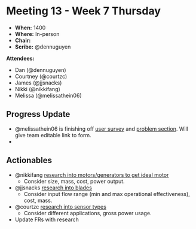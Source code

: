 # Meeting 13 - Week 7 Thursday

- **When:** 1400
- **Where:** In-person
- **Chair:** 
- **Scribe:** @dennuguyen

**Attendees:**

- Dan (@dennuguyen)
- Courtney (@courtzc)
- James (@jjsnacks)
- Nikki (@nikkifang)
- Melissa (@melissathein06)

## Progress Update

- @melissathein06 is finishing off [user survey](https://gitlab.com/dennuguyen/desn2000/-/issues/82?work_item_id=117205402) and [problem section](https://gitlab.com/dennuguyen/desn2000/-/issues/82?work_item_id=117205409). Will give team editable link to form.
- 

## Actionables

- @nikkifang [research into motors/generators to get ideal motor](https://gitlab.com/dennuguyen/desn2000/-/issues/107)
    - Consider size, mass, cost, power output.
- @jjsnacks [research into blades](https://gitlab.com/dennuguyen/desn2000/-/issues/106)
    - Consider input flow range (min and max operational effectiveness), cost, mass.
- @courtzc [research into sensor types](https://gitlab.com/dennuguyen/desn2000/-/issues/105)
    - Consider different applications, gross power usage.
- Update FRs with research
